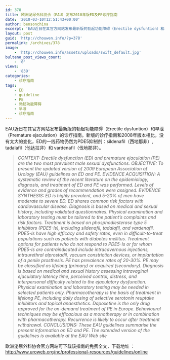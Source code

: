 ```yaml
---
id: 378
title: 欧洲泌尿外科协会（EAU）发布2010年版ED及PE诊疗指南
date: '2010-03-10T12:51:43+00:00'
author: bensonchina
excerpt: 'EAU近日在其官方网站发布最新版的勃起功能障碍（Erectile dysfuntion）和早泄（Premature ejaculation）的诊疗指南。新版的诊疗指南和2008年版本相比，没有太大的变化，ED的一线药物仍然为PDE5抑制剂：sildenafil（西地那非）, tadalafil（他达拉非）和 vardenafil（伐地那非）。欧洲泌尿外科协会官方网站可下载该指南的免费全文'
layout: post
guid: 'http://chouwen.info/?p=378'
permalink: /archives/378
image:
    - 'http://chouwen.info/assets/uploads/swift_default.jpg'
bulteno_post_views_count:
    - '0'
views:
    - '839'
categories:
    - 诊疗指南
tags:
    - ED
    - guideline
    - PE
    - 勃起功能障碍
    - 早泄
    - 诊疗指南
---
```


EAU近日在其官方网站发布最新版的勃起功能障碍（Erectile dysfuntion）和早泄（Premature ejaculation）的诊疗指南。新版的诊疗指南和2008年版本相比，没有太大的变化，ED的一线药物仍然为PDE5抑制剂：sildenafil（西地那非）, tadalafil（他达拉非）和 vardenafil（伐地那非）。

> *CONTEXT: Erectile dysfunction (ED) and premature ejaculation (PE) are the two most prevalent male sexual dysfunctions. OBJECTIVE: To present the updated version of 2009 European Association of Urology (EAU) guidelines on ED and PE. EVIDENCE ACQUISITION: A systematic review of the recent literature on the epidemiology, diagnosis, and treatment of ED and PE was performed. Levels of evidence and grades of recommendation were assigned. EVIDENCE SYNTHESIS: ED is highly prevalent, and 5-20% of men have moderate to severe ED. ED shares common risk factors with cardiovascular disease. Diagnosis is based on medical and sexual history, including validated questionnaires. Physical examination and laboratory testing must be tailored to the patient’s complaints and risk factors. Treatment is based on phosphodiesterase type 5 inhibitors (PDE5-Is), including sildenafil, tadalafil, and vardenafil. PDE5-Is have high efficacy and safety rates, even in difficult-to-treat populations such as patients with diabetes mellitus. Treatment options for patients who do not respond to PDE5-Is or for whom PDE5-Is are contraindicated include intracavernous injections, intraurethral alprostadil, vacuum constriction devices, or implantation of a penile prosthesis. PE has prevalence rates of 20-30%. PE may be classified as lifelong (primary) or acquired (secondary). Diagnosis is based on medical and sexual history assessing intravaginal ejaculatory latency time, perceived control, distress, and interpersonal difficulty related to the ejaculatory dysfunction. Physical examination and laboratory testing may be needed in selected patients only. Pharmacotherapy is the basis of treatment in lifelong PE, including daily dosing of selective serotonin reuptake inhibitors and topical anaesthetics. Dapoxetine is the only drug approved for the on-demand treatment of PE in Europe. Behavioural techniques may be efficacious as a monotherapy or in combination with pharmacotherapy. Recurrence is likely to occur after treatment withdrawal. CONCLUSIONS: These EAU guidelines summarise the present information on ED and PE. The extended version of the guidelines is available at the EAU Web site*

欧洲泌尿外科协会官方网站可下载该指南的免费全文，下载地址 ：http://www.uroweb.org/nc/professional-resources/guidelines/online